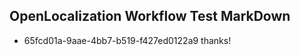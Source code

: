 ## OpenLocalization Workflow Test MarkDown
* 65fcd01a-9aae-4bb7-b519-f427ed0122a9 thanks!

<!--HONumber=Jul16_HO4-->


